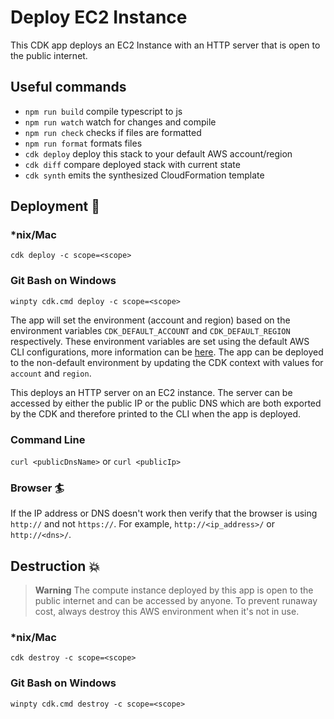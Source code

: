 # Deploy EC2 Instance

This CDK app deploys an EC2 Instance with an HTTP server that is open to the public internet.

## Useful commands

- `npm run build` compile typescript to js
- `npm run watch` watch for changes and compile
- `npm run check` checks if files are formatted
- `npm run format` formats files
- `cdk deploy` deploy this stack to your default AWS account/region
- `cdk diff` compare deployed stack with current state
- `cdk synth` emits the synthesized CloudFormation template

## Deployment :rocket:

### \*nix/Mac

`cdk deploy -c scope=<scope>`

### Git Bash on Windows

`winpty cdk.cmd deploy -c scope=<scope>`

The app will set the environment (account and region) based on the environment variables `CDK_DEFAULT_ACCOUNT` and `CDK_DEFAULT_REGION` respectively. These environment variables are set using the default AWS CLI configurations, more information can be [here](https://docs.aws.amazon.com/cdk/v2/guide/environments.html). The app can be deployed to the non-default environment by updating the CDK context with values for `account` and `region`.

This deploys an HTTP server on an EC2 instance. The server can be accessed by either the public IP or the public DNS which are both exported by the CDK and therefore printed to the CLI when the app is deployed.

### Command Line

`curl <publicDnsName>` or `curl <publicIp>`

### Browser :surfer:

If the IP address or DNS doesn't work then verify that the browser is using `http://` and not `https://`. For example, `http://<ip_address>/` or `http://<dns>/`.

## Destruction :boom:

> **Warning** The compute instance deployed by this app is open to the public internet and can be accessed by anyone. To prevent runaway cost, always destroy this AWS environment when it's not in use.

### \*nix/Mac

`cdk destroy -c scope=<scope>`

### Git Bash on Windows

`winpty cdk.cmd destroy -c scope=<scope>`
